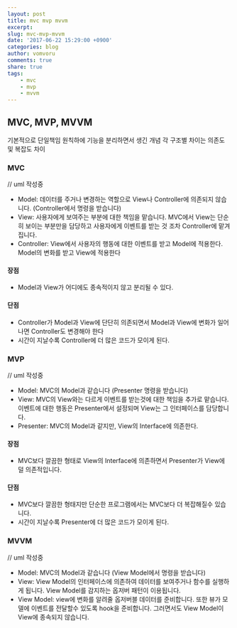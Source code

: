 ```yaml
---
layout: post
title: mvc mvp mvvm
excerpt: 
slug: mvc-mvp-mvvm
date: '2017-06-22 15:29:00 +0900'
categories: blog
author: vomvoru
comments: true
share: true
tags:
    - mvc
    - mvp
    - mvvm
---
```



## MVC, MVP, MVVM
기본적으로 단일책임 원칙하에 기능을 분리하면서 생긴 개념
각 구조별 차이는 의존도 및 복잡도 차이

### MVC

// uml 작성중

* Model: 데이터를 주거나 변경하는 역할으로 View나 Controller에 의존되지 않습니다. (Controller에서 명령을 받습니다)
* View: 사용자에게 보여주는 부분에 대한 책임을 맡습니다. MVC에서 View는 단순히 보이는 부분만을 담당하고 사용자에게 이벤트를 받는 것 조차 Controller에 맡겨집니다.
* Controller: View에서 사용자의 행동에 대한 이벤트를 받고 Model에 적용한다. Model의 변화를 받고 View에 적용한다

#### 장점
* Model과 View가 어디에도 종속적이지 않고 분리될 수 있다.
#### 단점
* Controller가 Model과 View에 단단히 의존되면서 Model과 View에 변화가 일어나면 Controller도 변경해야 한다
* 시간이 지날수록 Controller에 더 많은 코드가 모이게 된다.

### MVP

// uml 작성중

* Model: MVC의 Model과 같습니다 (Presenter 명령을 받습니다)
* View: MVC의 View와는 다르게 이벤트를 받는것에 대한 책임을 추가로 맡습니다. 이벤트에 대한 행동은 Presenter에서 설정되며 View는 그 인터페이스를 담당합니다.
* Presenter: MVC의 Model과 같지만, View의 Interface에 의존한다.

#### 장점
* MVC보다 깔끔한 형태로 View의 Interface에 의존하면서 Presenter가 View에 덜 의존적입니다.
#### 단점
* MVC보다 깔끔한 형태지만 단순한 프로그램에서는 MVC보다 더 복잡해질수 있습니다.
* 시간이 지날수록 Presenter에 더 많은 코드가 모이게 된다.

### MVVM

// uml 작성중

* Model: MVC의 Model과 같습니다 (View Model에서 명령을 받습니다)
* View: View Model의 인터페이스에 의존하여 데이터를 보여주거나 함수를 실행하게 됩니다. View Model를 감지하는 옵저버 패턴이 이용됩니다.
* View Model: view에 변화를 알려줄 옵저버블 데이터를 준비합니다. 또한 뷰가 모델에 이벤트를 전달할수 있도록 hook을 준비합니다. 그러면서도 View Model이 View에 종속되지 않습니다.